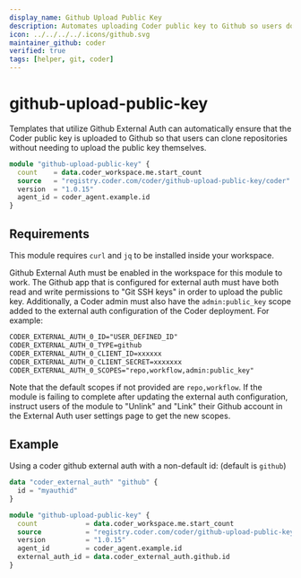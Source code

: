 ```yaml
---
display_name: Github Upload Public Key
description: Automates uploading Coder public key to Github so users don't have to.
icon: ../../../../.icons/github.svg
maintainer_github: coder
verified: true
tags: [helper, git, coder]
---
```


# github-upload-public-key

Templates that utilize Github External Auth can automatically ensure that the Coder public key is uploaded to Github so that users can clone repositories without needing to upload the public key themselves.

```tf
module "github-upload-public-key" {
  count    = data.coder_workspace.me.start_count
  source   = "registry.coder.com/coder/github-upload-public-key/coder"
  version  = "1.0.15"
  agent_id = coder_agent.example.id
}
```

## Requirements

This module requires `curl` and `jq` to be installed inside your workspace.

Github External Auth must be enabled in the workspace for this module to work. The Github app that is configured for external auth must have both read and write permissions to "Git SSH keys" in order to upload the public key. Additionally, a Coder admin must also have the `admin:public_key` scope added to the external auth configuration of the Coder deployment. For example:

```txt
CODER_EXTERNAL_AUTH_0_ID="USER_DEFINED_ID"
CODER_EXTERNAL_AUTH_0_TYPE=github
CODER_EXTERNAL_AUTH_0_CLIENT_ID=xxxxxx
CODER_EXTERNAL_AUTH_0_CLIENT_SECRET=xxxxxxx
CODER_EXTERNAL_AUTH_0_SCOPES="repo,workflow,admin:public_key"
```

Note that the default scopes if not provided are `repo,workflow`. If the module is failing to complete after updating the external auth configuration, instruct users of the module to "Unlink" and "Link" their Github account in the External Auth user settings page to get the new scopes.

## Example

Using a coder github external auth with a non-default id: (default is `github`)

```tf
data "coder_external_auth" "github" {
  id = "myauthid"
}

module "github-upload-public-key" {
  count            = data.coder_workspace.me.start_count
  source           = "registry.coder.com/coder/github-upload-public-key/coder"
  version          = "1.0.15"
  agent_id         = coder_agent.example.id
  external_auth_id = data.coder_external_auth.github.id
}
```
